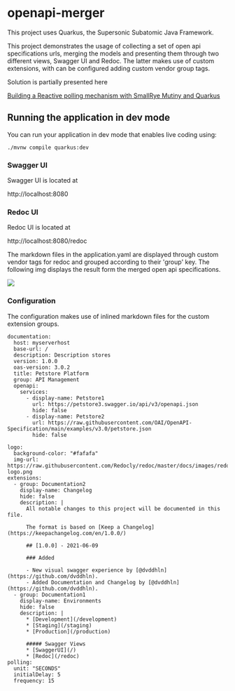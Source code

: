 # openapi-merger

This project uses Quarkus, the Supersonic Subatomic Java Framework.

This project demonstrates the usage of collecting a set of open api specifications urls, merging the models and presenting them through 
two different views, Swagger UI and Redoc. The latter makes use of custom extensions, with can be configured adding custom vendor group
tags.

Solution is partially presented here

[Building a Reactive polling mechanism with SmallRye Mutiny and Quarkus](https://dvddhln.medium.com/building-a-reactive-polling-mechanism-with-smallrye-mutiny-and-quarkus-f86802653140
)

## Running the application in dev mode

You can run your application in dev mode that enables live coding using:
```shell script
./mvnw compile quarkus:dev
```

### Swagger UI

Swagger UI is located at

http://localhost:8080

### Redoc UI
Redoc UI is located at

http://localhost:8080/redoc

The markdown files in the application.yaml are displayed through custom vendor tags for redoc and grouped
according to their 'group' key. The following img displays the result form the merged open api specifications.

<img src="https://raw.githubusercontent.com/dvddhln/quarkus-reactive-open-api-merger/master/img/merged_redoc.png" />

### Configuration
The configuration makes use of inlined markdown files for the custom extension groups.

    documentation:
      host: myserverhost
      base-url: /
      description: Description stores
      version: 1.0.0
      oas-version: 3.0.2
      title: Petstore Platform
      group: API Management
      openapi:
        services:
          - display-name: Petstore1
            url: https://petstore3.swagger.io/api/v3/openapi.json
            hide: false
          - display-name: Petstore2
            url: https://raw.githubusercontent.com/OAI/OpenAPI-Specification/main/examples/v3.0/petstore.json
            hide: false
    
    logo:
      background-color: "#fafafa"
      img-url: https://raw.githubusercontent.com/Redocly/redoc/master/docs/images/redoc-logo.png
    extensions:
      - group: Documentation2
        display-name: Changelog
        hide: false
        description: |
          All notable changes to this project will be documented in this file.
    
          The format is based on [Keep a Changelog](https://keepachangelog.com/en/1.0.0/)
    
          ## [1.0.0] - 2021-06-09
    
          ### Added
    
          - New visual swagger experience by [@dvddhln](https://github.com/dvddhln).
          - Added Documentation and Changelog by [@dvddhln](https://github.com/dvddhln).
      - group: Documentation1
        display-name: Environments
        hide: false
        description: |
          * [Development](/development)
          * [Staging](/staging) 
          * [Production](/production)
    
          ##### Swagger Views
          * [SwaggerUI](/)
          * [Redoc](/redoc)
    polling:
      unit: "SECONDS"
      initialDelay: 5
      frequency: 15